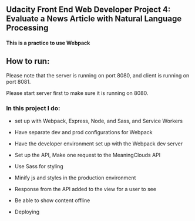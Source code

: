 ## Udacity Front End Web Developer Project 4: Evaluate a News Article with Natural Language Processing
#### This is a practice to use Webpack

## How to run:
 Please note that the server is running on port 8080, and client is running on port 8081.

 Please start server first to make sure it is running on 8080.
 
### In this project I do:

- set up with Webpack, Express, Node, and Sass, and Service Workers

- Have separate dev and prod configurations for Webpack

- Have the developer environment set up with the Webpack dev server

- Set up the API, Make one request to the MeaningClouds API

- Use Sass for styling

- Minify js and styles in the production environment

- Response from the API added to the view for a user to see 

- Be able to show content offline

- Deploying

